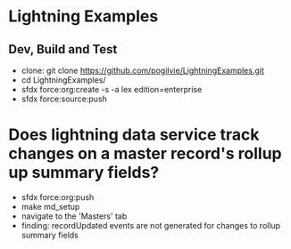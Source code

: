 # Lightning Examples

## Dev, Build and Test
- clone: git clone https://github.com/pogilvie/LightningExamples.git
- cd LightningExamples/
- sfdx force:org:create -s -a lex edition=enterprise
- sfdx force:source:push

# Does lightning data service track changes on a master record's rollup up summary fields?
- sfdx force:org:push
- make md_setup
- navigate to the 'Masters' tab
- finding: recordUpdated events are not generated for changes to rollup summary fields


